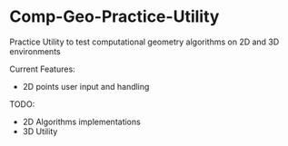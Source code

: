 # Comp-Geo-Practice-Utility
Practice Utility to test computational geometry algorithms on 2D and 3D environments

Current Features:
* 2D points user input and handling

TODO:
* 2D Algorithms implementations
* 3D Utility
